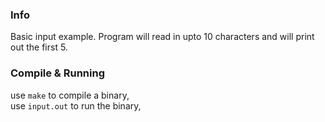 ### Info  
Basic input example. Program will read in upto 10 characters and will print out the first 5.  

### Compile & Running
use `make` to compile a binary,  
use `input.out` to run the binary,  
